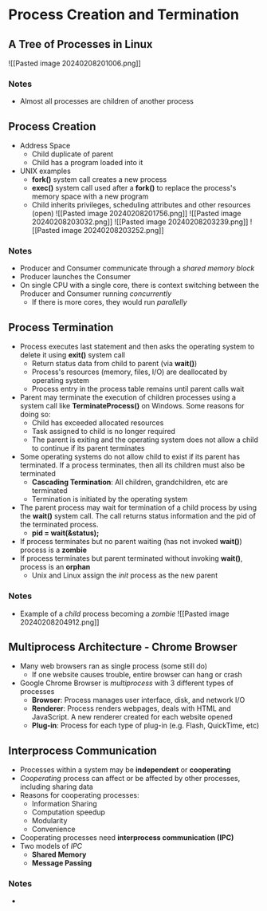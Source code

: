 # Process Creation and Termination
## A Tree of Processes in Linux
![[Pasted image 20240208201006.png]]

### Notes
- Almost all processes are children of another process

## Process Creation 
- Address Space
	- Child duplicate of parent
	- Child has a program loaded into it
- UNIX examples
	- **fork()** system call creates a new process
	- **exec()** system call used after a **fork()** to replace the process's memory space with a new program
	- Child inherits privileges, scheduling attributes and other resources (open)
![[Pasted image 20240208201756.png]]
![[Pasted image 20240208203032.png]]
![[Pasted image 20240208203239.png]]
![[Pasted image 20240208203252.png]]
### Notes
- Producer and Consumer communicate through a *shared memory block*
- Producer launches the Consumer
- On single CPU with a single core, there is context switching between the Producer and Consumer running *concurrently*
	- If there is more cores, they would run *parallelly*

## Process Termination
- Process executes last statement and then asks the operating system to delete it using **exit()** system call
	- Return status data from child to parent (via **wait()**)
	- Process's resources (memory, files, I/O) are deallocated by operating system
	- Process entry in the process table remains until parent calls wait
- Parent may terminate the execution of children processes using a system call like **TerminateProcess()** on Windows. Some reasons for doing so:
	- Child has exceeded allocated resources
	- Task assigned to child is no longer required
	- The parent is exiting and the operating system does not allow a child to continue if its parent terminates
- Some operating systems do not allow child to exist if its parent has terminated. If a process terminates, then all its children must also be terminated
	- **Cascading Termination**: All children, grandchildren, etc are terminated
	- Termination is initiated by the operating system
- The parent process may wait for termination of a child process by using the **wait()** system call. The call returns status information and the pid of the terminated process.
	- **pid = wait(&status);**
- If process terminates but no parent waiting (has not invoked **wait()**) process is a **zombie**
- If process terminates but parent terminated without invoking **wait()**, process is an **orphan**
	- Unix and Linux assign the *init* process as the new parent
### Notes
- Example of a *child* process becoming a *zombie*
![[Pasted image 20240208204912.png]]

## Multiprocess Architecture - Chrome Browser
- Many web browsers ran as single process (some still do)
	- If one website causes trouble, entire browser can hang or crash
- Google Chrome Browser is *multiprocess* with 3 different types of processes
	- **Browser**: Process manages user interface, disk, and network I/O
	- **Renderer**: Process renders webpages, deals with HTML and JavaScript. A new renderer created for each website opened
	- **Plug-in**: Process for each type of plug-in (e.g. Flash, QuickTime, etc)
## Interprocess Communication
- Processes within a system may be **independent** or **cooperating**
- *Cooperating* process can affect or be affected by other processes, including sharing data
- Reasons for cooperating processes:
	- Information Sharing
	- Computation speedup
	- Modularity
	- Convenience
- Cooperating processes need **interprocess communication (IPC)**
- Two models of *IPC*
	- **Shared Memory**
	- **Message Passing**
### Notes
- 